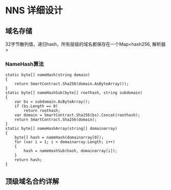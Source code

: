 # NNS 详细设计
## 域名存储
32字节散列值，递归hash，所有层级的域名都保存在一个Map<hash256, 解析器>
### NameHash算法
```
static byte[] nameHash(string domain)
{
	return SmartContract.Sha256(domain.AsByteArray());
}
static byte[] nameHashSub(byte[] roothash, string subdomain)
{
	var bs = subdomain.AsByteArray();
	if (bs.Length == 0)
		return roothash;
	var domain = SmartContract.Sha256(bs).Concat(roothash);
	return SmartContract.Sha256(domain);
}
static byte[] nameHashArray(string[] domainarray)
{
	byte[] hash = nameHash(domainarray[0]);
	for (var i = 1; i < domainarray.Length; i++)
	{
		hash = nameHashSub(hash, domainarray[i]);
	}
	return hash;
}
```
## 顶级域名合约详解


<!--stackedit_data:
eyJoaXN0b3J5IjpbLTEzNDQ5NjMwNTRdfQ==
-->